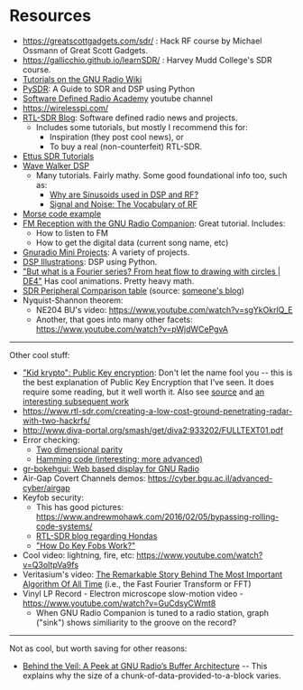 # Resources

- https://greatscottgadgets.com/sdr/ : Hack RF course by Michael Ossmann of Great Scott Gadgets.
- https://gallicchio.github.io/learnSDR/ : Harvey Mudd College's SDR course.
- [Tutorials on the GNU Radio Wiki](https://wiki.gnuradio.org/index.php/Tutorials)
- [PySDR](https://pysdr.org/): A Guide to SDR and DSP using Python
- [Software Defined Radio Academy](youtube.com/c/SoftwareDefinedRadioAcademy) youtube channel
- https://wirelesspi.com/
- [RTL-SDR Blog](https://www.rtl-sdr.com/): Software defined radio news and projects.
  - Includes some tutorials, but mostly I recommend this for:
    - Inspiration (they post cool news), or
    - To buy a real (non-counterfeit) RTL-SDR.
- [Ettus SDR Tutorials](https://files.ettus.com/tutorials/)
- [Wave Walker DSP](https://www.wavewalkerdsp.com/)
  - Many tutorials. Fairly mathy. Some good foundational info too, such as:
    - [Why are Sinusoids used in DSP and RF?](https://www.wavewalkerdsp.com/2021/09/18/why-are-sinusoids-used-in-dsp-and-rf/)
    - [Signal and Noise: The Vocabulary of RF](https://www.wavewalkerdsp.com/2021/08/31/signal-and-noise-the-vocabulary-of-rf/)
- [Morse code example](https://github.com/duggabe/gr-morse-code-gen)
- [FM Reception with the GNU Radio Companion](https://www.nutsvolts.com/magazine/article/fm-reception-with-the-gnu-radio-companion): Great tutorial. Includes:
  - How to listen to FM
  - How to get the digital data (current song name, etc)
- [Gnuradio Mini Projects](https://udel.edu/~mm/gr/): A variety of projects.
- [DSP Illustrations](https://dspillustrations.com/): DSP using Python. 
- ["But what is a Fourier series? From heat flow to drawing with circles | DE4"](https://www.youtube.com/watch?v=r6sGWTCMz2k) Has cool animations. Pretty heavy math. 
- [SDR Peripheral Comparison table](https://1.bp.blogspot.com/-tFTzeEj9VK8/XHlhJJYnCnI/AAAAAAAAK7c/vIIP_1-L2M4kdItgoCZ3rF44AJG8qYKywCLcBGAs/s1600/sdr%2Bcomparison_201902.jpg) (source: [someone's blog](https://bv3ue.blogspot.com/))
- Nyquist-Shannon theorem:
  - NE204 BU's video: https://www.youtube.com/watch?v=sgYkOkrlQ_E
  - Another, that goes into many other facets: https://www.youtube.com/watch?v=pWjdWCePgvA

------------------------------

Other cool stuff:
- ["Kid krypto": Public Key encryption](https://classic.csunplugged.org/documents/activities/public-key-encryption/unplugged-18-public_key_encryption_0.pdf): Don't let the name fool you -- this is the best explanation of Public Key Encryption that I've seen. It does require some reading, but it well worth it. Also see [source](https://classic.csunplugged.org/activities/public-key-encryption/) and [an interesting subsequent work](https://files.eric.ed.gov/fulltext/EJ1177112.pdf)
- https://www.rtl-sdr.com/creating-a-low-cost-ground-penetrating-radar-with-two-hackrfs/
- http://www.diva-portal.org/smash/get/diva2:933202/FULLTEXT01.pdf
- Error checking:
  - [Two dimensional parity](https://thecsemonk.com/two-dimensional-parity/)
  - [Hamming code (interesting; more advanced)](https://www.youtube.com/watch?v=X8jsijhllIA)
- [gr-bokehgui: Web based display for GNU Radio](https://github.com/gnuradio/gr-bokehgui)
- Air-Gap Covert Channels demos: https://cyber.bgu.ac.il/advanced-cyber/airgap
- Keyfob security: 
  - This has good pictures: https://www.andrewmohawk.com/2016/02/05/bypassing-rolling-code-systems/
  - [RTL-SDR blog regarding Hondas](https://www.rtl-sdr.com/?s=honda)
  - ["How Do Key Fobs Work?"](https://www.theifod.com/how-do-key-fobs-work/)
- Cool video: lightning, fire, etc: https://www.youtube.com/watch?v=Q3oItpVa9fs
- Veritasium's video: [The Remarkable Story Behind The Most Important Algorithm Of All Time](https://www.youtube.com/watch?v=nmgFG7PUHfo) (i.e., the Fast Fourier Transform or FFT)
- Vinyl LP Record - Electron microscope slow-motion video -  https://www.youtube.com/watch?v=GuCdsyCWmt8
  - When GNU Radio Companion is tuned to a radio station, graph ("sink") shows similiarity to the groove on the record? 

-----------------------------

Not as cool, but worth saving for other reasons:
- [Behind the Veil: A Peek at GNU Radio’s Buffer Architecture](https://www.gnuradio.org/blog/2017-01-05-buffers/) -- This explains why the size of a chunk-of-data-provided-to-a-block varies.
